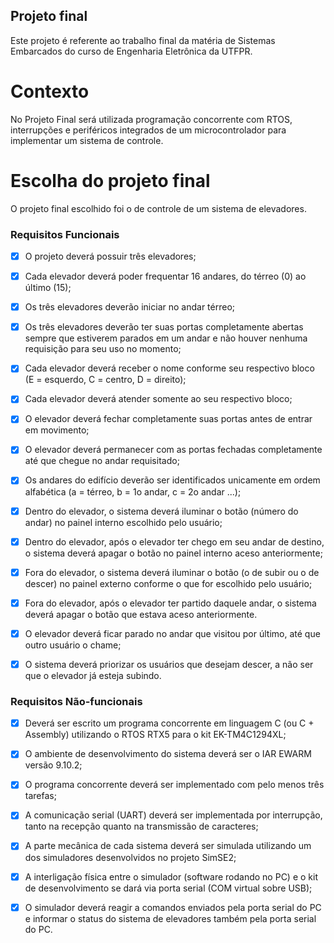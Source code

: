 ## Projeto final

Este projeto é referente ao trabalho final da matéria de Sistemas Embarcados do curso de Engenharia Eletrônica da UTFPR.

# Contexto

No Projeto Final será utilizada programação concorrente com RTOS, interrupções e periféricos integrados de um microcontrolador para implementar um sistema de controle.

# Escolha do projeto final

O projeto final escolhido foi o de controle de um sistema de elevadores.

### Requisitos Funcionais

- [x] O projeto deverá possuir três elevadores;
- [x] Cada elevador deverá poder frequentar 16 andares, do térreo (0) ao último (15);
- [x] Os três elevadores deverão iniciar no andar térreo;
- [x] Os três elevadores deverão ter suas portas completamente abertas sempre que estiverem parados em um andar e não houver nenhuma requisição para seu uso no momento;
- [x] Cada elevador deverá receber o nome conforme seu respectivo bloco (E = esquerdo, C = centro, D = direito);
- [x] Cada elevador deverá atender somente ao seu respectivo bloco;
- [x] O elevador deverá fechar completamente suas portas antes de entrar em movimento;
- [x] O elevador deverá permanecer com as portas fechadas completamente até que chegue no andar requisitado;
- [x] Os andares do edifício deverão ser identificados unicamente em ordem alfabética (a =  térreo, b = 1o andar, c = 2o andar ...);
- [x] Dentro do elevador, o sistema deverá iluminar o botão (número do andar) no painel interno escolhido pelo usuário;
- [x] Dentro do elevador, após o elevador ter chego em seu andar de destino, o sistema deverá apagar o botão no painel interno aceso anteriormente;
- [x] Fora do elevador, o sistema deverá iluminar o botão (o de subir ou o de descer) no painel externo conforme o que for escolhido pelo usuário;
- [x] Fora do elevador, após o elevador ter partido daquele andar, o sistema deverá apagar o botão que estava aceso anteriormente.
- [x] O elevador deverá ficar parado no andar que visitou por último, até que outro usuário o chame;
- [x] O sistema deverá priorizar os usuários que desejam descer, a não ser que o elevador já esteja subindo.


### Requisitos Não-funcionais

- [x] Deverá ser escrito um programa concorrente em linguagem C (ou C + Assembly) utilizando o RTOS RTX5 para o kit EK-TM4C1294XL;
- [x] O ambiente de desenvolvimento do sistema deverá ser o IAR EWARM versão 9.10.2;
- [x] O programa concorrente deverá ser implementado com pelo menos três tarefas;
- [x] A comunicação serial (UART) deverá ser implementada por interrupção, tanto na recepção quanto na transmissão de caracteres;
- [x] A parte mecânica de cada sistema deverá ser simulada utilizando um dos simuladores desenvolvidos no projeto SimSE2;
- [x] A interligação física entre o simulador (software rodando no PC) e o kit de desenvolvimento se dará via porta serial (COM virtual sobre USB);
- [x] O simulador deverá reagir a comandos enviados pela porta serial do PC e informar o status do sistema de elevadores também pela porta serial do PC.

